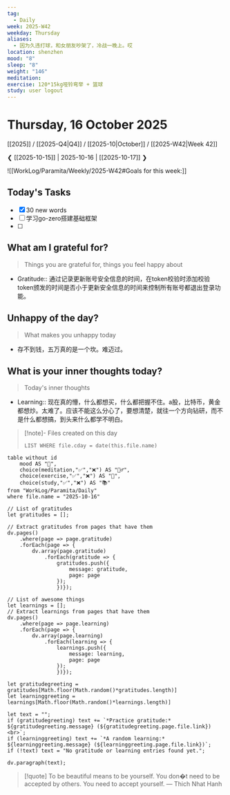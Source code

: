 ```yaml
---
tag:
  - Daily
week: 2025-W42
weekday: Thursday
aliases:
  - 因为久违打球，和女朋友吵架了，冷战一晚上。哎
location: shenzhen
mood: "8"
sleep: "8"
weight: "146"
meditation:
exercise: 120*15kg哑铃弯举 + 篮球
study: user logout
---
```

# Thursday, 16 October 2025
[[2025]] / [[2025-Q4|Q4]] / [[2025-10|October]] / [[2025-W42|Week 42]]

❮ [[2025-10-15]] | 2025-10-16 | [[2025-10-17]] ❯

![[WorkLog/Paramita/Weekly/2025-W42#Goals for this week:]]

## Today's Tasks
 - [x] 30 new words
 - [ ] 学习go-zero搭建基础框架
 - [ ] 

## What am I grateful for? 
> Things you are grateful for, things you feel happy about
-  Gratitude:: 通过记录更新账号安全信息的时间，在token校验时添加校验token颁发的时间是否小于更新安全信息的时间来控制所有账号都退出登录功能。

## Unhappy of the day?
> What makes you unhappy today
- 存不到钱，五万真的是一个坎。难迈过。

## What is your inner thoughts today? 
> Today's inner thoughts
- Learning:: 现在真的懵，什么都想买，什么都把握不住。a股，比特币，黄金都想炒。太难了。应该不能这么分心了，要想清楚，就往一个方向钻研，而不是什么都想搞，到头来什么都学不明白。

> [!note]- Files created on this day
>```dataview  
>LIST WHERE file.cday = date(this.file.name)
>```

```dataview
table without id
	mood AS "🌄",
	choice(meditation,"✅","❌") AS "🧘‍♂️",
	choice(exercise,"✅","❌") AS "💪",
	choice(study,"✅","❌") AS "📚"
from "WorkLog/Paramita/Daily"
where file.name = "2025-10-16"
```
```dataviewjs
// List of gratitudes
let gratitudes = [];

// Extract gratitudes from pages that have them
dv.pages()
	.where(page => page.gratitude)
	.forEach(page => {
		dv.array(page.gratitude)
			.forEach(gratitude => {
				gratitudes.push({
					message: gratitude,
					page: page
				});
				})});

// List of awesome things
let learnings = [];
// Extract learnings from pages that have them
dv.pages()
	.where(page => page.learning)
	.forEach(page => {
		dv.array(page.learning)
			.forEach(learning => {
				learnings.push({
					message: learning,
					page: page
				});
				})});

let gratitudegreeting = gratitudes[Math.floor(Math.random()*gratitudes.length)] 
let learninggreeting = learnings[Math.floor(Math.random()*learnings.length)]

let text = "";
if (gratitudegreeting) text += `*Practice gratitude:* ${gratitudegreeting.message} (${gratitudegreeting.page.file.link})<br>`;
if (learninggreeting) text += `*A random learning:* ${learninggreeting.message} (${learninggreeting.page.file.link})`;
if (!text) text = "No gratitude or learning entries found yet.";

dv.paragraph(text);
```

> [!quote] To be beautiful means to be yourself. You don�t need to be accepted by others. You need to accept yourself.
> — Thich Nhat Hanh
